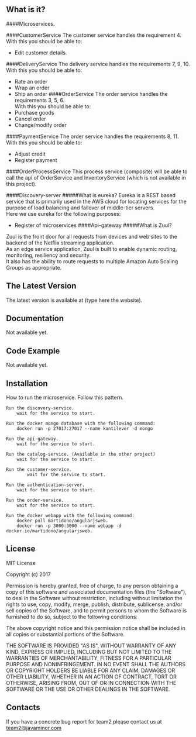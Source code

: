 What is it?
-----------
####Microservices. 

####CustomerService
The customer service handles the requirement 4. <br />
With this you should be able to: <br />
* Edit customer details.

####DeliveryService
The delivery service handles the requirements 7, 9, 10. <br />
With this you should be able to: <br />
* Rate an order
* Wrap an order 
* Ship an order
####OrderService
The order service handles the requirements 3, 5, 6. <br />
With this you should be able to: <br />
* Purchase goods
* Cancel order
* Change/modify order

####PaymentService
The order service handles the requirements 8, 11. <br />
With this you should be able to: <br />
* Adjust credit 
* Register payment

####OrderProcessService
This process service (composite) will be able to call the api of OrderService and InventoryService (which is not available in this project).

####Discovery-server
#####What is eureka?
Eureka is a REST based service that is primarily used in the AWS cloud for locating services for the purpose of load balancing and failover of middle-tier servers. <br />
Here we use eureka for the following purposes: <br />
* Register of microservices 
####Api-gateway
#####What is Zuul?

Zuul is the front door for all requests from devices and web sites to the backend of the Netflix streaming application. <br /> 
As an edge service application, Zuul is built to enable dynamic routing, monitoring, resiliency and security. <br />
It also has the ability to route requests to multiple Amazon Auto Scaling Groups as appropriate. <br />

The Latest Version
------------------
The latest version is available at (type here the website).

Documentation
-------------
Not available yet.

Code Example
-------------
Not available yet.

Installation
------------
How to run the microservice. Follow this pattern.

    Run the discovery-service. 
        wait for the service to start.
    
    Run the docker mongo database with the following command: 
        docker run -p 27017:27017 --name kantilever -d mongo
    
    Run the api-gateway. 
        wait for the service to start.        
        
    Run the catalog-service. (Available in the other project)
        wait for the service to start.
    
    Run the customer-service. 
            wait for the service to start.
        
    Run the authentication-server. 
        wait for the service to start.
            
    Run the order-service.
        wait for the service to start.
   
    Run the docker webapp with the following command:
        docker pull martidono/angularjsweb.
        docker run -p 3000:3000 --name webapp -d docker.io/martidono/angularjsweb.



License
---------

MIT License

Copyright (c) 2017 

Permission is hereby granted, free of charge, to any person obtaining a copy
of this software and associated documentation files (the "Software"), to deal
in the Software without restriction, including without limitation the rights
to use, copy, modify, merge, publish, distribute, sublicense, and/or sell
copies of the Software, and to permit persons to whom the Software is
furnished to do so, subject to the following conditions:

The above copyright notice and this permission notice shall be included in all
copies or substantial portions of the Software.

THE SOFTWARE IS PROVIDED "AS IS", WITHOUT WARRANTY OF ANY KIND, EXPRESS OR
IMPLIED, INCLUDING BUT NOT LIMITED TO THE WARRANTIES OF MERCHANTABILITY,
FITNESS FOR A PARTICULAR PURPOSE AND NONINFRINGEMENT. IN NO EVENT SHALL THE
AUTHORS OR COPYRIGHT HOLDERS BE LIABLE FOR ANY CLAIM, DAMAGES OR OTHER
LIABILITY, WHETHER IN AN ACTION OF CONTRACT, TORT OR OTHERWISE, ARISING FROM,
OUT OF OR IN CONNECTION WITH THE SOFTWARE OR THE USE OR OTHER DEALINGS IN THE
SOFTWARE.

Contacts
--------

If you have a concrete bug report for team2 please contact us at 
team2@javaminor.com